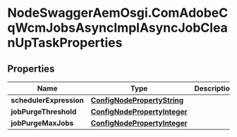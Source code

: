 # NodeSwaggerAemOsgi.ComAdobeCqWcmJobsAsyncImplAsyncJobCleanUpTaskProperties

## Properties

Name | Type | Description | Notes
------------ | ------------- | ------------- | -------------
**schedulerExpression** | [**ConfigNodePropertyString**](ConfigNodePropertyString.md) |  | [optional] 
**jobPurgeThreshold** | [**ConfigNodePropertyInteger**](ConfigNodePropertyInteger.md) |  | [optional] 
**jobPurgeMaxJobs** | [**ConfigNodePropertyInteger**](ConfigNodePropertyInteger.md) |  | [optional] 


